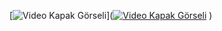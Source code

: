 [![Video Kapak Görseli](LINK_TO_COVER_IMAGE)]([![Video Kapak Görseli](LINK_TO_COVER_IMAGE)](LINK_TO_VIDEO)
)




